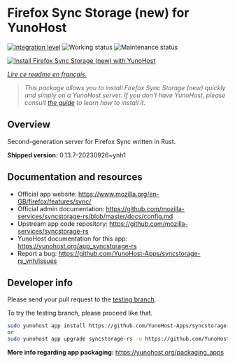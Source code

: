 <!--
N.B.: This README was automatically generated by https://github.com/YunoHost/apps/tree/master/tools/README-generator
It shall NOT be edited by hand.
-->

# Firefox Sync Storage (new) for YunoHost

[![Integration level](https://dash.yunohost.org/integration/syncstorage-rs.svg)](https://dash.yunohost.org/appci/app/syncstorage-rs) ![Working status](https://ci-apps.yunohost.org/ci/badges/syncstorage-rs.status.svg) ![Maintenance status](https://ci-apps.yunohost.org/ci/badges/syncstorage-rs.maintain.svg)

[![Install Firefox Sync Storage (new) with YunoHost](https://install-app.yunohost.org/install-with-yunohost.svg)](https://install-app.yunohost.org/?app=syncstorage-rs)

*[Lire ce readme en français.](./README_fr.md)*

> *This package allows you to install Firefox Sync Storage (new) quickly and simply on a YunoHost server.
If you don't have YunoHost, please consult [the guide](https://yunohost.org/#/install) to learn how to install it.*

## Overview

Second-generation server for Firefox Sync written in Rust.


**Shipped version:** 0.13.7-20230926~ynh1
## Documentation and resources

* Official app website: <https://www.mozilla.org/en-GB/firefox/features/sync/>
* Official admin documentation: <https://github.com/mozilla-services/syncstorage-rs/blob/master/docs/config.md>
* Upstream app code repository: <https://github.com/mozilla-services/syncstorage-rs>
* YunoHost documentation for this app: <https://yunohost.org/app_syncstorage-rs>
* Report a bug: <https://github.com/YunoHost-Apps/syncstorage-rs_ynh/issues>

## Developer info

Please send your pull request to the [testing branch](https://github.com/YunoHost-Apps/syncstorage-rs_ynh/tree/testing).

To try the testing branch, please proceed like that.

``` bash
sudo yunohost app install https://github.com/YunoHost-Apps/syncstorage-rs_ynh/tree/testing --debug
or
sudo yunohost app upgrade syncstorage-rs -u https://github.com/YunoHost-Apps/syncstorage-rs_ynh/tree/testing --debug
```

**More info regarding app packaging:** <https://yunohost.org/packaging_apps>

